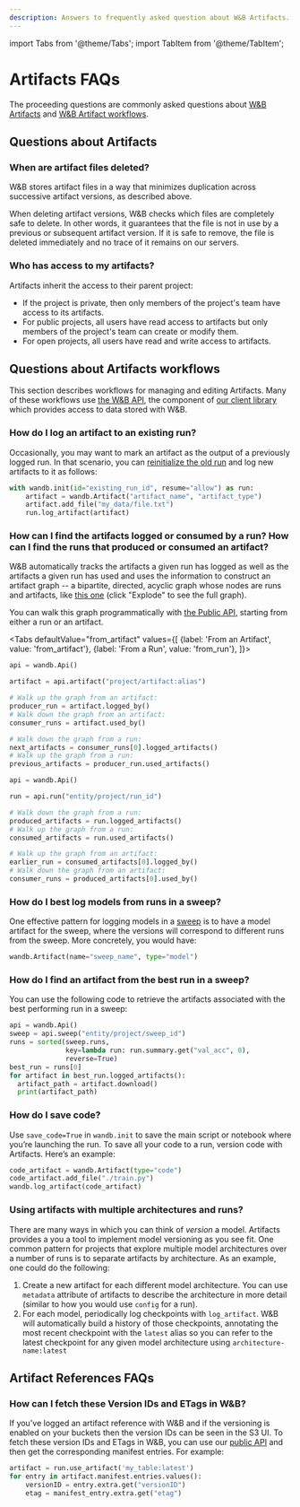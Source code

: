 ```yaml
---
description: Answers to frequently asked question about W&B Artifacts.
---
```

import Tabs from '@theme/Tabs';
import TabItem from '@theme/TabItem';

# Artifacts FAQs

<head>
  <title>Frequently Asked Questions About Artifacts</title>
</head>

The proceeding questions are commonly asked questions about [W&B Artifacts](#questions-about-artifacts) and [W&B Artifact workflows](#questions-about-artifacts-workflows).

## Questions about Artifacts

### When are artifact files deleted?

W&B stores artifact files in a way that minimizes duplication across successive artifact versions, as described above.

When deleting artifact versions, W&B checks which files are completely safe to delete. In other words, it guarantees that the file is not in use by a previous or subsequent artifact version. If it is safe to remove, the file is deleted immediately and no trace of it remains on our servers.

### Who has access to my artifacts?

Artifacts inherit the access to their parent project:

* If the project is private, then only members of the project's team have access to its artifacts.
* For public projects, all users have read access to artifacts but only members of the project's team can create or modify them.
* For open projects, all users have read and write access to artifacts.

## Questions about Artifacts workflows

This section describes workflows for managing and editing Artifacts. Many of these workflows use [the W&B API](../track/public-api-guide.md), the component of [our client library](../../ref/python/README.md) which provides access to data stored with W&B.

### How do I log an artifact to an existing run?

Occasionally, you may want to mark an artifact as the output of a previously logged run. In that scenario, you can [reinitialize the old run](../runs/resuming.md) and log new artifacts to it as follows:

```python
with wandb.init(id="existing_run_id", resume="allow") as run:
    artifact = wandb.Artifact("artifact_name", "artifact_type")
    artifact.add_file("my_data/file.txt")
    run.log_artifact(artifact)
```

### How can I find the artifacts logged or consumed by a run? How can I find the runs that produced or consumed an artifact?

W&B automatically tracks the artifacts a given run has logged as well as the artifacts a given run has used and uses the information to construct an artifact graph -- a bipartite, directed, acyclic graph whose nodes are runs and artifacts, like [this one](https://wandb.ai/shawn/detectron2-11/artifacts/dataset/furniture-small-val/06d5ddd4deeb2a6ebdd5/graph) (click "Explode" to see the full graph).

You can walk this graph programmatically with [the Public API](../../ref/python/public-api/README.md), starting from either a run or an artifact.

<Tabs
  defaultValue="from_artifact"
  values={[
    {label: 'From an Artifact', value: 'from_artifact'},
    {label: 'From a Run', value: 'from_run'},
  ]}>
  <TabItem value="from_artifact">

```python
api = wandb.Api()

artifact = api.artifact("project/artifact:alias")

# Walk up the graph from an artifact:
producer_run = artifact.logged_by()
# Walk down the graph from an artifact:
consumer_runs = artifact.used_by()

# Walk down the graph from a run:
next_artifacts = consumer_runs[0].logged_artifacts()
# Walk up the graph from a run:
previous_artifacts = producer_run.used_artifacts()
```

  </TabItem>
  <TabItem value="from_run">

```python
api = wandb.Api()

run = api.run("entity/project/run_id")

# Walk down the graph from a run:
produced_artifacts = run.logged_artifacts()
# Walk up the graph from a run:
consumed_artifacts = run.used_artifacts()

# Walk up the graph from an artifact:
earlier_run = consumed_artifacts[0].logged_by()
# Walk down the graph from an artifact:
consumer_runs = produced_artifacts[0].used_by()
```

  </TabItem>
</Tabs>

### How do I best log models from runs in a sweep?

One effective pattern for logging models in a [sweep](../sweeps/intro.md) is to have a model artifact for the sweep, where the versions will correspond to different runs from the sweep. More concretely, you would have:

```python
wandb.Artifact(name="sweep_name", type="model")
```

### How do I find an artifact from the best run in a sweep?

You can use the following code to retrieve the artifacts associated with the best performing run in a sweep:

```python
api = wandb.Api()
sweep = api.sweep("entity/project/sweep_id")
runs = sorted(sweep.runs,
              key=lambda run: run.summary.get("val_acc", 0), 
              reverse=True)
best_run = runs[0]
for artifact in best_run.logged_artifacts():
  artifact_path = artifact.download()
  print(artifact_path)
```

### How do I save code?‌

Use `save_code=True` in `wandb.init` to save the main script or notebook where you’re launching the run. To save all your code to a run, version code with Artifacts. Here’s an example:

```python
code_artifact = wandb.Artifact(type="code")
code_artifact.add_file("./train.py")
wandb.log_artifact(code_artifact)
```

### Using artifacts with multiple architectures and runs?

There are many ways in which you can think of _version_ a model. Artifacts provides a you a tool to implement model versioning as you see fit. One common pattern for projects that explore multiple model architectures over a number of runs is to separate artifacts by architecture. As an example, one could do the following:

1. Create a new artifact for each different model architecture. You can use `metadata` attribute of artifacts to describe the architecture in more detail (similar to how you would use `config` for a run).
2. For each model, periodically log checkpoints with `log_artifact`. W&B will automatically build a history of those checkpoints, annotating the most recent checkpoint with the `latest` alias so you can refer to the latest checkpoint for any given model architecture using `architecture-name:latest`

## Artifact References FAQs


### How can I fetch these Version IDs and ETags in W&B?

If you've logged an artifact reference with W&B and if the versioning is enabled on your buckets then the version IDs can be seen in the S3 UI. To fetch these version IDs and ETags in W&B, you can use our [public API](../../ref/python/public-api/artifact.md) and then get the corresponding manifest entries. For example:

```python
artifact = run.use_artifact('my_table:latest')
for entry in artifact.manifest.entries.values():
    versionID = entry.extra.get("versionID")
    etag = manifest_entry.extra.get("etag")
```
